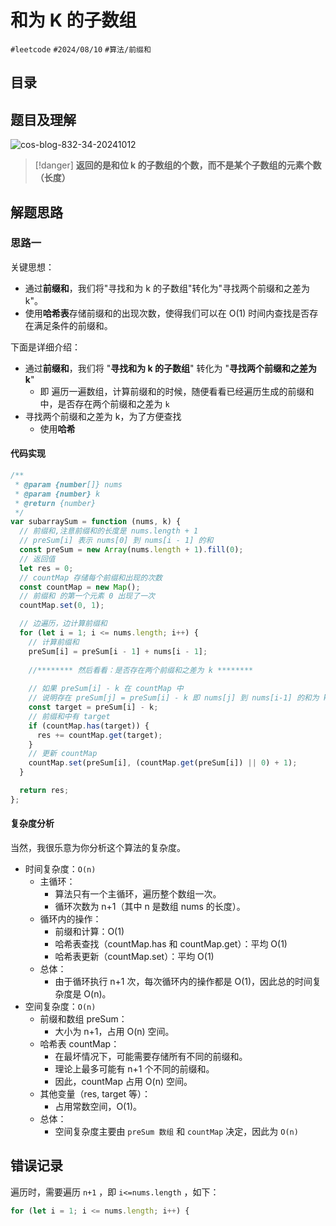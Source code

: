 
# 和为 K 的子数组


`#leetcode`   `#2024/08/10`  `#算法/前缀和` 


## 目录
<!-- toc -->
 ## 题目及理解 

![cos-blog-832-34-20241012](https://blog-1310531898.cos.ap-beijing.myqcloud.com/832-34-20241012/Pasted%20image%2020240810145638.png)

> [!danger]
>  **返回的是和位 k 的子数组的个数，而不是某个子数组的元素个数（长度）**

## 解题思路

### 思路一

关键思想：
- 通过**前缀和**，我们将"寻找和为 k 的子数组"转化为"寻找两个前缀和之差为 k"。
- 使用**哈希表**存储前缀和的出现次数，使得我们可以在 O(1) 时间内查找是否存在满足条件的前缀和。

下面是详细介绍：

- 通过**前缀和**，我们将 "**寻找和为 k 的子数组**"  转化为 "**寻找两个前缀和之差为 k**"
	- 即 遍历一遍数组，计算前缀和的时候，随便看看已经遍历生成的前缀和中，是否存在两个前缀和之差为 `k`
- 寻找两个前缀和之差为 k，为了方便查找
	- 使用**哈希**
 
#### 代码实现

```javascript
/**
 * @param {number[]} nums
 * @param {number} k
 * @return {number}
 */
var subarraySum = function (nums, k) {
  // 前缀和,注意前缀和的长度是 nums.length + 1
  // preSum[i] 表示 nums[0] 到 nums[i - 1] 的和
  const preSum = new Array(nums.length + 1).fill(0);
  // 返回值
  let res = 0;
  // countMap 存储每个前缀和出现的次数
  const countMap = new Map();
  // 前缀和 的第一个元素 0 出现了一次
  countMap.set(0, 1);

  // 边遍历，边计算前缀和
  for (let i = 1; i <= nums.length; i++) {
    // 计算前缀和
    preSum[i] = preSum[i - 1] + nums[i - 1];
    
    //******** 然后看看：是否存在两个前缀和之差为 k ********
    
    // 如果 preSum[i] - k 在 countMap 中
    // 说明存在 preSum[j] = preSum[i] - k 即 nums[j] 到 nums[i-1] 的和为 k
    const target = preSum[i] - k;
    // 前缀和中有 target
    if (countMap.has(target)) {
      res += countMap.get(target);
    }
    // 更新 countMap
    countMap.set(preSum[i], (countMap.get(preSum[i]) || 0) + 1);
  }

  return res;
};

```

#### 复杂度分析

当然，我很乐意为你分析这个算法的复杂度。

- 时间复杂度：`O(n)`
	- 主循环：
	   - 算法只有一个主循环，遍历整个数组一次。
	   - 循环次数为 n+1（其中 n 是数组 nums 的长度）。
	- 循环内的操作：
	   - 前缀和计算：O(1)
	   - 哈希表查找（countMap.has 和 countMap.get）：平均 O(1)
	   - 哈希表更新（countMap.set）：平均 O(1)
	- 总体：
	   - 由于循环执行 n+1 次，每次循环内的操作都是 O(1)，因此总的时间复杂度是 O(n)。
- 空间复杂度：`O(n)`
	- 前缀和数组 preSum：
	   - 大小为 n+1，占用 O(n) 空间。
	- 哈希表 countMap：
	   - 在最坏情况下，可能需要存储所有不同的前缀和。
	   - 理论上最多可能有 n+1 个不同的前缀和。
	   - 因此，countMap 占用 O(n) 空间。
	- 其他变量（res, target 等）：
	   - 占用常数空间，O(1)。
	- 总体：
	   - 空间复杂度主要由 `preSum 数组` 和 `countMap` 决定，因此为 `O(n)`

## 错误记录

遍历时，需要遍历 `n+1` ，即 `i<=nums.length` ，如下：

```javascript
for (let i = 1; i <= nums.length; i++) {
```


